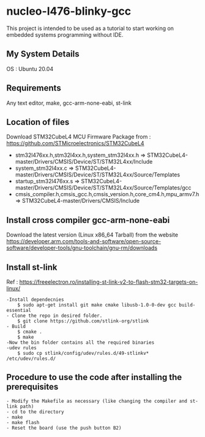# nucleo-l476-blinky-gcc
This project is intended to be used as a tutorial to start working on embedded systems programming without IDE. 

## My System Details
OS : Ubuntu 20.04

## Requirements
Any text editor, make, gcc-arm-none-eabi, st-link
  
## Location of files 
Download STM32CubeL4 MCU Firmware Package from : https://github.com/STMicroelectronics/STM32CubeL4
- stm32l476xx.h,stm32l4xx.h,system_stm32l4xx.h => STM32CubeL4-master/Drivers/CMSIS/Device/ST/STM32L4xx/Include
- system_stm32l4xx.c => STM32CubeL4-master/Drivers/CMSIS/Device/ST/STM32L4xx/Source/Templates
- startup_stm32l476xx.s => STM32CubeL4-master/Drivers/CMSIS/Device/ST/STM32L4xx/Source/Templates/gcc
- cmsis_compiler.h,cmsis_gcc.h,cmsis_version.h,core_cm4.h,mpu_armv7.h=> STM32CubeL4-master/Drivers/CMSIS/Include

## Install cross compiler gcc-arm-none-eabi
Download the latest version (Linux x86_64 Tarball) from the website
	https://developer.arm.com/tools-and-software/open-source-software/developer-tools/gnu-toolchain/gnu-rm/downloads

## Install st-link
Ref : https://freeelectron.ro/installing-st-link-v2-to-flash-stm32-targets-on-linux/

	-Install dependecnies
		$ sudo apt-get install git make cmake libusb-1.0-0-dev gcc build-essential
	- Clone the repo in desired folder.
		$ git clone https://github.com/stlink-org/stlink
	- Build 
		$ cmake .
		$ make
	-Now the bin folder contains all the required binaries
	-udev rules
		$ sudo cp stlink/config/udev/rules.d/49-stlinkv* /etc/udev/rules.d/

## Procedure to use the code after installing the prerequisites
	- Modify the Makefile as necessary (like changing the compiler and st-link path)
	- cd to the directory 
	- make
	- make flash
	- Reset the board (use the push button B2)


